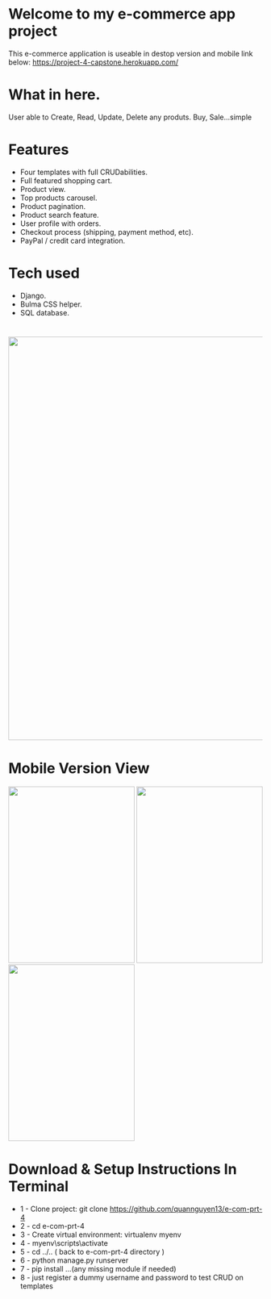 # Welcome to my e-commerce app project
This e-commerce application is useable in destop version and mobile
link below:
https://project-4-capstone.herokuapp.com/
# What in here.
User able to Create, Read, Update, Delete any produts.
Buy, Sale...simple
# Features
* Four templates with full CRUDabilities.
* Full featured shopping cart.
* Product view.
* Top products carousel.
* Product pagination.
* Product search feature.
* User profile with orders.
* Checkout process (shipping, payment method, etc).
* PayPal / credit card integration.
# Tech used
* Django.
* Bulma CSS helper.
* SQL database.
#
<img src=https://i.imgur.com/pDlXdij.png width=800>

# Mobile Version View

<img src=https://i.imgur.com/r7rPKdF.png width=250 height=350>   <img src=https://i.imgur.com/u4YRFY0.png width=250 height=350> <img src=https://i.imgur.com/2ikoxNx.png width=250 height=350>

# Download & Setup Instructions In Terminal

* 1 - Clone project: git clone https://github.com/quannguyen13/e-com-prt-4
* 2 - cd e-com-prt-4
* 3 - Create virtual environment: virtualenv myenv
* 4 - myenv\scripts\activate
* 5 - cd ../.. ( back to e-com-prt-4 directory )
* 6 - python manage.py runserver
* 7 - pip install ...(any missing module if needed)
* 8 - just register a dummy username and password to test CRUD on templates


